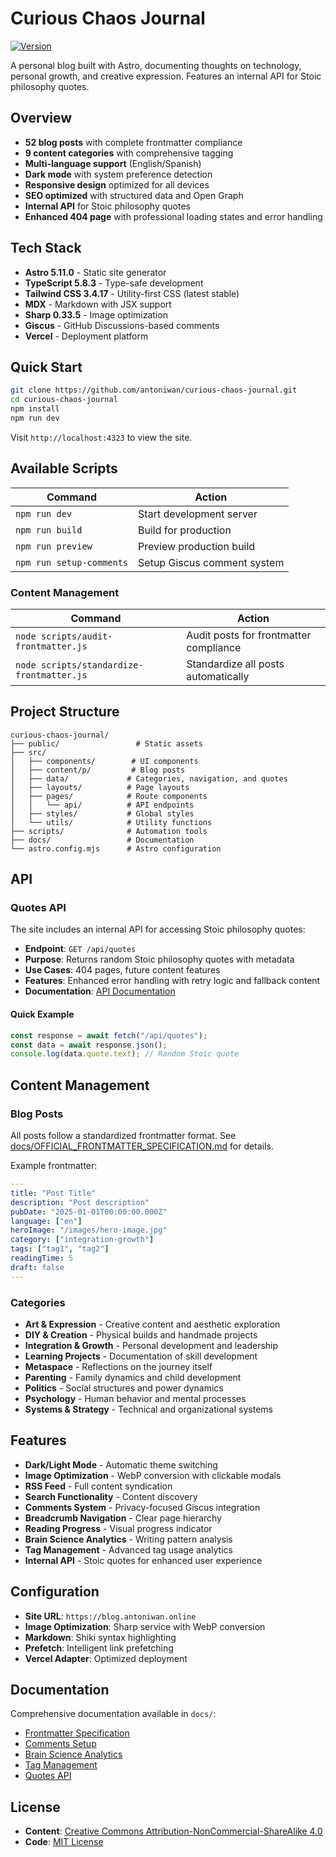 # Curious Chaos Journal

[![Version](https://img.shields.io/badge/version-2.7.1-blue.svg)](https://github.com/antoniwan/curious-chaos-journal/releases)

A personal blog built with Astro, documenting thoughts on technology, personal growth, and creative expression. Features an internal API for Stoic philosophy quotes.

## Overview

- **52 blog posts** with complete frontmatter compliance
- **9 content categories** with comprehensive tagging
- **Multi-language support** (English/Spanish)
- **Dark mode** with system preference detection
- **Responsive design** optimized for all devices
- **SEO optimized** with structured data and Open Graph
- **Internal API** for Stoic philosophy quotes
- **Enhanced 404 page** with professional loading states and error handling

## Tech Stack

- **Astro 5.11.0** - Static site generator
- **TypeScript 5.8.3** - Type-safe development
- **Tailwind CSS 3.4.17** - Utility-first CSS (latest stable)
- **MDX** - Markdown with JSX support
- **Sharp 0.33.5** - Image optimization
- **Giscus** - GitHub Discussions-based comments
- **Vercel** - Deployment platform

## Quick Start

```bash
git clone https://github.com/antoniwan/curious-chaos-journal.git
cd curious-chaos-journal
npm install
npm run dev
```

Visit `http://localhost:4323` to view the site.

## Available Scripts

| Command                  | Action                      |
| ------------------------ | --------------------------- |
| `npm run dev`            | Start development server    |
| `npm run build`          | Build for production        |
| `npm run preview`        | Preview production build    |
| `npm run setup-comments` | Setup Giscus comment system |

### Content Management

| Command                                   | Action                                 |
| ----------------------------------------- | -------------------------------------- |
| `node scripts/audit-frontmatter.js`       | Audit posts for frontmatter compliance |
| `node scripts/standardize-frontmatter.js` | Standardize all posts automatically    |

## Project Structure

```
curious-chaos-journal/
├── public/                 # Static assets
├── src/
│   ├── components/        # UI components
│   ├── content/p/         # Blog posts
│   ├── data/             # Categories, navigation, and quotes
│   ├── layouts/          # Page layouts
│   ├── pages/            # Route components
│   │   └── api/          # API endpoints
│   ├── styles/           # Global styles
│   └── utils/            # Utility functions
├── scripts/              # Automation tools
├── docs/                 # Documentation
└── astro.config.mjs      # Astro configuration
```

## API

### Quotes API

The site includes an internal API for accessing Stoic philosophy quotes:

- **Endpoint**: `GET /api/quotes`
- **Purpose**: Returns random Stoic philosophy quotes with metadata
- **Use Cases**: 404 pages, future content features
- **Features**: Enhanced error handling with retry logic and fallback content
- **Documentation**: [API Documentation](docs/QUOTES_API.md)

#### Quick Example

```javascript
const response = await fetch("/api/quotes");
const data = await response.json();
console.log(data.quote.text); // Random Stoic quote
```

## Content Management

### Blog Posts

All posts follow a standardized frontmatter format. See [docs/OFFICIAL_FRONTMATTER_SPECIFICATION.md](docs/OFFICIAL_FRONTMATTER_SPECIFICATION.md) for details.

Example frontmatter:

```yaml
---
title: "Post Title"
description: "Post description"
pubDate: "2025-01-01T00:00:00.000Z"
language: ["en"]
heroImage: "/images/hero-image.jpg"
category: ["integration-growth"]
tags: ["tag1", "tag2"]
readingTime: 5
draft: false
---
```

### Categories

- **Art & Expression** - Creative content and aesthetic exploration
- **DIY & Creation** - Physical builds and handmade projects
- **Integration & Growth** - Personal development and leadership
- **Learning Projects** - Documentation of skill development
- **Metaspace** - Reflections on the journey itself
- **Parenting** - Family dynamics and child development
- **Politics** - Social structures and power dynamics
- **Psychology** - Human behavior and mental processes
- **Systems & Strategy** - Technical and organizational systems

## Features

- **Dark/Light Mode** - Automatic theme switching
- **Image Optimization** - WebP conversion with clickable modals
- **RSS Feed** - Full content syndication
- **Search Functionality** - Content discovery
- **Comments System** - Privacy-focused Giscus integration
- **Breadcrumb Navigation** - Clear page hierarchy
- **Reading Progress** - Visual progress indicator
- **Brain Science Analytics** - Writing pattern analysis
- **Tag Management** - Advanced tag usage analytics
- **Internal API** - Stoic quotes for enhanced user experience

## Configuration

- **Site URL**: `https://blog.antoniwan.online`
- **Image Optimization**: Sharp service with WebP conversion
- **Markdown**: Shiki syntax highlighting
- **Prefetch**: Intelligent link prefetching
- **Vercel Adapter**: Optimized deployment

## Documentation

Comprehensive documentation available in `docs/`:

- [Frontmatter Specification](docs/OFFICIAL_FRONTMATTER_SPECIFICATION.md)
- [Comments Setup](docs/COMMENTS_SETUP.md)
- [Brain Science Analytics](docs/BRAIN_SCIENCE_SECTION.md)
- [Tag Management](docs/TAG_MANAGEMENT_SECTION.md)
- [Quotes API](docs/QUOTES_API.md)

## License

- **Content**: [Creative Commons Attribution-NonCommercial-ShareAlike 4.0](https://creativecommons.org/licenses/by-nc-sa/4.0/)
- **Code**: [MIT License](https://opensource.org/licenses/MIT)
